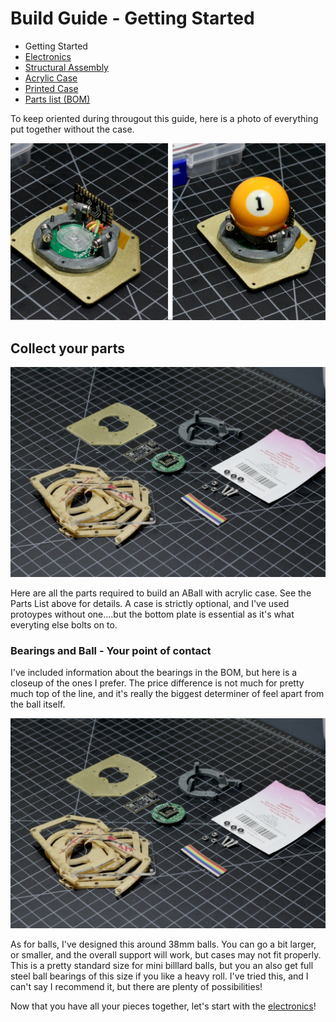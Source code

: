 # Build Guide - Getting Started


* Getting Started
* [Electronics](./docs/bg_electronics.md)
* [Structural Assembly](./docs/bg_structure.md)
* [Acrylic Case](./docs/bg_case_acrylic.md)
* [Printed Case](./docs/bg_case_printed.md)
* [Parts list (BOM)](./docs/bom.md)

To keep oriented during througout this guide, here is a photo of everything put together without the case.

![aball minimal implementation](../photos/aball_min.jpeg "aball minimal implementation")

## Collect your parts


![Parts Image](../photos/build_guide/aball_build_guide_1.jpeg "The Parts")

Here are all the parts required to build an ABall with acrylic case.  See the Parts List above for details.  A case is strictly optional, and I've used protoypes without one....but the bottom plate is essential as it's what everyting else bolts on to.  

### Bearings and Ball - Your point of contact
I've included information about the bearings in the BOM, but here is a closeup of the ones I prefer.  The price difference is not much for pretty much top of the line, and it's really the biggest determiner of feel apart from the ball itself.

![Bearing Closeup](../photos/build_guide/aball_build_guide_1.jpeg "The Parts")

As for balls, I've designed this around 38mm balls.  You can go a bit larger, or smaller, and the overall support will work, but cases may not fit properly.  This is a pretty standard size for mini billlard balls, but you an also get full steel ball bearings of this size if you like a heavy roll.  I've tried this, and I can't say I recommend it, but there are plenty of possibilities!  


Now that you have all your pieces together, let's start with the [electronics](./docs/bg_electronics.md)!

